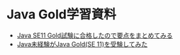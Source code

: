 # Java Gold学習資料

- [Java SE11 Gold試験に合格したので要点をまとめてみる](https://qiita.com/Anest_Doi/items/eebc8d19743330a612ed)
- [Java未経験がJava Gold(SE 11)を受験してみた](https://zenn.dev/agent_grow/articles/7fd7adc7dbca71)
